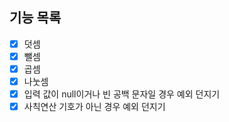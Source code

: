 ## 기능 목록
- [X] 덧셈
- [X] 뺄셈
- [X] 곱셈
- [X] 나눗셈
- [X] 입력 값이 null이거나 빈 공백 문자일 경우 예외 던지기
- [X] 사칙연산 기호가 아닌 경우 예외 던지기